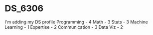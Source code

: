 # DS_6306

I'm adding my DS profile
Programming - 4
Math - 3
Stats - 3
Machine Learning - 1
Expertise - 2
Communication - 3
Data Viz - 2
